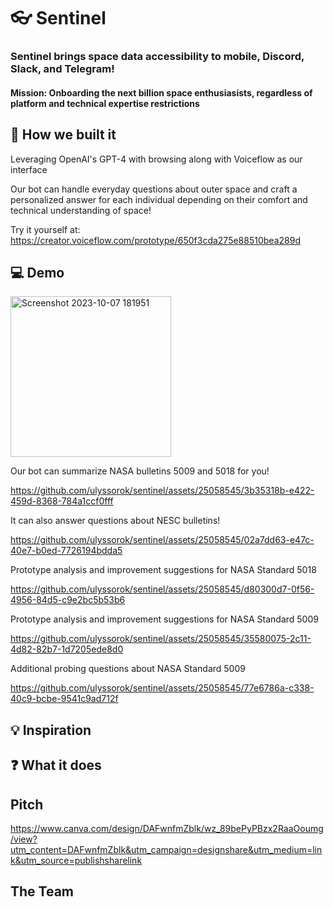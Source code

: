 # 👓 Sentinel

### Sentinel brings space data accessibility to mobile, Discord, Slack, and Telegram!

#### Mission: Onboarding the next billion space enthusiasists, regardless of platform and technical expertise restrictions

## 🚧 How we built it 

Leveraging OpenAI's GPT-4 with browsing along with Voiceflow as our interface

Our bot can handle everyday questions about outer space and craft a personalized answer for each individual depending on their comfort and technical understanding of space!

Try it yourself at: https://creator.voiceflow.com/prototype/650f3cda275e88510bea289d

## 💻 Demo

<img width="257" alt="Screenshot 2023-10-07 181951" src="https://github.com/ulyssorok/sentinel/assets/25058545/5d6d41c0-afc1-4b51-b484-31e0b35d1b71">

Our bot can summarize NASA bulletins 5009 and 5018 for you!

https://github.com/ulyssorok/sentinel/assets/25058545/3b35318b-e422-459d-8368-784a1ccf0fff

It can also answer questions about NESC bulletins!

https://github.com/ulyssorok/sentinel/assets/25058545/02a7dd63-e47c-40e7-b0ed-7726194bdda5

Prototype analysis and improvement suggestions for NASA Standard 5018

https://github.com/ulyssorok/sentinel/assets/25058545/d80300d7-0f56-4956-84d5-c9e2bc5b53b6

Prototype analysis and improvement suggestions for NASA Standard 5009

https://github.com/ulyssorok/sentinel/assets/25058545/35580075-2c11-4d82-82b7-1d7205ede8d0

Additional probing questions about NASA Standard 5009

https://github.com/ulyssorok/sentinel/assets/25058545/77e6786a-c338-40c9-bcbe-9541c9ad712f



## 💡 Inspiration 

## ❓ What it does



## Pitch

https://www.canva.com/design/DAFwnfmZblk/wz_89bePyPBzx2RaaOoumg/view?utm_content=DAFwnfmZblk&utm_campaign=designshare&utm_medium=link&utm_source=publishsharelink

## The Team
